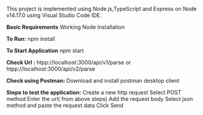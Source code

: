 This project is implemented using Node.js,TypeScript and Express on Node v14.17.0 using Visual Studio Code IDE.

**Basic Requirements**
    Working Node Installation 
    
**To Run:**
    npm install
    
**To Start Application**
    npm start
    
**Check Url :**
    htpp://localhost:3000/api/v1/parse 
    or
    htpp://localhost:3000/api/v2/parse

**Check using Postman:**
    Download and install postman desktop client
    
**Steps to test the application:**
    Create a new http request
    Select POST method
    Enter the url( from above steps)
    Add the request body
    Select json method and paste the request data
    Click Send

